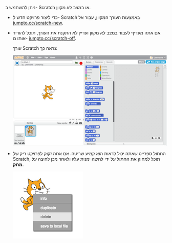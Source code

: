 ניתן להשתמש ב- Scratch או במצב לא מקוון.

+ כדי ליצור פרויקט חדש ל- Scratch באמצעות העורך המקוון, עבור אל <a href="http://jumpto.cc/scratch-new" target="_blank">jumpto.cc/scratch-new</a>.

+ אם אתה מעדיף לעבוד במצב לא מקוון ועדיין לא התקנת את העורך, תוכל להוריד אותו מ- <a href="http://jumpto.cc/scratch-off" target="_blank">jumpto.cc/scratch-off</a>.
    
    עורך Scratch נראה כך:
    
    ![צילום מסך](images/scratch-editor.png)

+ החתול ספרייט שאתה יכול לראות הוא קמיע שריטה. אם אתה זקוק לפרויקט ריק של Scratch, תוכל למחוק את החתול על ידי לחיצה ימנית עליו ולאחר מכן לחיצה על **מחק**.
    
    ![צילום מסך](images/delete.png)